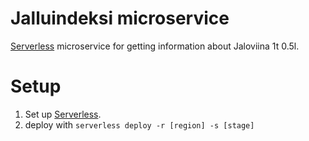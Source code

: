 # Jalluindeksi microservice

[Serverless](https://serverless.com/) microservice for getting information about Jaloviina 1t 0.5l.

# Setup

1. Set up [Serverless](https://serverless.com/).
2. deploy with `serverless deploy -r [region] -s [stage]`